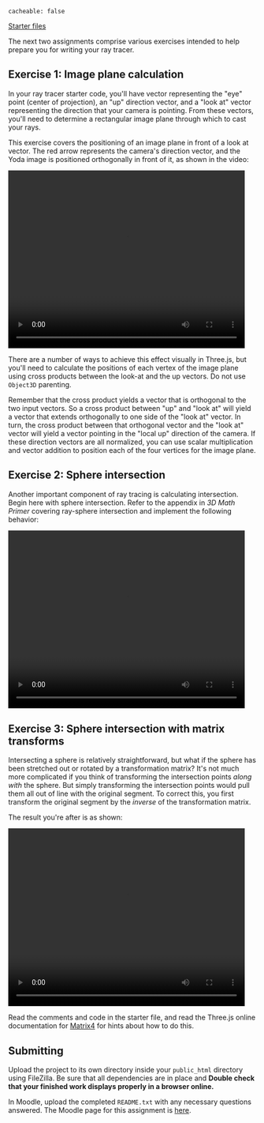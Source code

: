 ```
cacheable: false
```

[Starter files](/~tmullen/secure/f17cg/cs315-hw11.zip)

The next two assignments comprise various exercises intended to help prepare you for writing your ray tracer. 

## Exercise 1: Image plane calculation

In your ray tracer starter code, you'll have vector representing the "eye" point (center of projection), an "up" direction vector, and a "look at" vector representing the direction that your camera is pointing. From these vectors, you'll need to determine a rectangular image plane through which to cast your rays. 

This exercise covers the positioning of an image plane in front of a look at vector. The red arrow represents the camera's direction vector, and the Yoda image is positioned orthogonally in front of it, as shown in the video:

<video width="480" height="360" controls>
  <source src="/~tmullen/images/cg/imagePlane.ogv" type="video/ogg;" codecs="theora, vorbis">
Your browser does not support the video tag.
</video>

There are a number of ways to achieve this effect visually in Three.js, but you'll need to calculate the positions of each vertex of the image plane using cross products between the look-at and the up vectors. Do not use `Object3D` parenting.

Remember that the cross product yields a vector that is orthogonal to the two input vectors. So a cross product between "up" and "look at" will yield a vector that extends orthogonally to one side of the "look at" vector. In turn, the cross product between that orthogonal vector and the "look at" vector will yield a vector pointing in the "local up" direction of the camera. If these direction vectors are all normalized, you can use scalar multiplication and vector addition to position each of the four vertices for the image plane. 


## Exercise 2: Sphere intersection

Another important component of ray tracing is calculating intersection. Begin here with sphere intersection. Refer to the appendix in *3D Math Primer* covering ray-sphere intersection and implement the following behavior:

<video width="480" height="360" controls>
  <source src="/~tmullen/images/cg/sphereIntersection.ogv" type="video/ogg;" codecs="theora, vorbis">
Your browser does not support the video tag.
</video>


## Exercise 3: Sphere intersection with matrix transforms

Intersecting a sphere is relatively straightforward, but what if the sphere has been stretched out or rotated by a transformation matrix? It's not much more complicated if you think of transforming the intersection points *along with* the sphere. But simply transforming the intersection points would pull them all out of line with the original segment. To correct this, you first transform the original segment by the *inverse* of the transformation matrix. 

The result you're after is as shown:

<video width="480" height="360" controls>
  <source src="/~tmullen/images/cg/sphereIntersectionMatrix.ogv" type="video/ogg;" codecs="theora, vorbis">
Your browser does not support the video tag.
</video>

Read the comments and code in the starter file, and read the Three.js online documentation for [Matrix4](https://threejs.org/docs/#api/math/Matrix4) for hints about how to do this.

## Submitting

Upload the project to its own directory inside your `public_html` directory using FileZilla. Be sure that all dependencies are in place and **Double check that your finished work displays properly in a browser online.** 

In Moodle, upload the completed `README.txt` with any necessary questions answered.
The Moodle page for this assignment is [here](https://moodle.pugetsound.edu/moodle/mod/assign/view.php?id=340294).